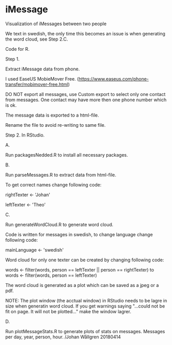 # iMessage
Visualization of iMessages between two people



We text in swedish, the only time this becomes an issue is when generating the word cloud, see Step 2.C. 

Code for R.

Step 1.

Extract iMessage data from phone. 

I used EaseUS MobieMover Free. (https://www.easeus.com/phone-transfer/mobimover-free.html)

DO NOT export all messages, use Custom export to select only one contact from messages. One contact may have more then one phone number which is ok.

The message data is exported to a html-file.

Rename the file to avoid re-writing to same file.



Step 2.
In RStudio.

A.

Run packagesNedded.R to install all necessary packages.


B.

Run parseMessages.R to extract data from html-file.

To get correct names change following code:

rightTexter <- 'Johan'

leftTexter <- 'Theo'


C.

Run generateWordCloud.R to generate word cloud. 

Code is written for messages in swedish, to change language change following code:

mainLanguage <- 'swedish'

Word cloud for only one texter can be created by changing following code:

words <- filter(words, person == leftTexter || person == rightTexter) 
to
words <- filter(words, person == leftTexter)

The word cloud is generated as a plot which can be saved as a jpeg or a pdf.

NOTE: The plot window (the acctual window) in RStudio needs to be lagre in size when generatin word cloud.
If you get warnings saying  "...could not be fit on page. It will not be plotted..." make the window lagrer.


D.

Run plotMessageStats.R to generate plots of stats on messages. Messages per day, year, person, hour.
/Johan Wållgren 20180414
